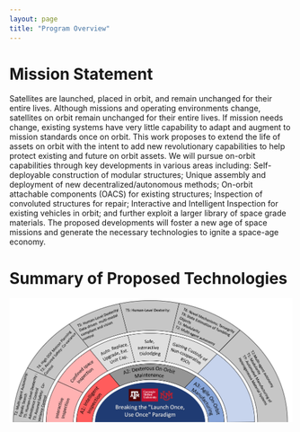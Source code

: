 ```yaml
---
layout: page
title: "Program Overview"
---
```

# Mission Statement
Satellites are launched, placed in orbit, and remain unchanged for their entire lives. Although missions and operating environments change, satellites on orbit remain unchanged for their entire lives. If mission needs change, existing systems have very little capability to adapt and
augment to mission standards once on orbit. This work proposes to extend the life of assets on orbit with the intent to add new revolutionary capabilities to help protect existing and future on orbit assets. We will pursue on-orbit capabilities through key developments in various areas including: Self-deployable construction of modular structures; Unique assembly and deployment of new decentralized/autonomous methods; On-orbit attachable components (OACS) for existing structures; Inspection of convoluted structures for repair; Interactive and Intelligent Inspection for existing vehicles in orbit; and further exploit a larger library of space grade materials. The proposed developments will foster a new age of space missions and generate the necessary technologies to ignite a space-age economy.

# Summary of Proposed Technologies
![A graphic categorizing technologies to be developed into three areas: Intelligent Inspection, Dexterous On-Orbit Maintenance, and Agile On-Orbit manufacturing.](assets/images/at-annulus-updated.png)